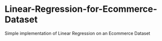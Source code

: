 # Linear-Regression-for-Ecommerce-Dataset
Simple implementation of Linear Regression on an Ecommerce Dataset
